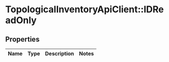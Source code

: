 # TopologicalInventoryApiClient::IDReadOnly

## Properties
Name | Type | Description | Notes
------------ | ------------- | ------------- | -------------


